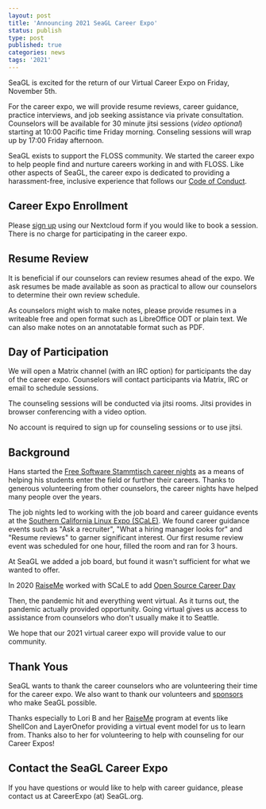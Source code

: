 ```yaml
---
layout: post
title: 'Announcing 2021 SeaGL Career Expo'
status: publish
type: post
published: true
categories: news
tags: '2021'
---
```


SeaGL is excited for the return of our Virtual Career Expo on Friday, November 5th.

For the career expo, we will provide resume reviews, career guidance, practice interviews, and job seeking assistance via private consultation.
Counselors will be available for 30 minute jitsi sessions (*video optional*) starting at 10:00 Pacific time Friday morning.
Conseling sessions will wrap up by 17:00 Friday afternoon.

SeaGL exists to support the FLOSS community.
We started the career expo to help people find and nurture careers working in and with FLOSS.
Like other aspects of SeaGL, the career expo is dedicated to providing a harassment-free, inclusive experience that follows our [Code of Conduct](https://seagl.org/code_of_conduct).

## Career Expo Enrollment

Please [sign up](https://gnu-cloud.yourownnet.cloud/apps/forms/asXtdA7MbCACkrDp) using our Nextcloud form if you would like to book a session.
There is no charge for participating in the career expo.

## Resume Review

It is beneficial if our counselors can review resumes ahead of the expo.
We ask resumes be made available as soon as practical to allow our counselors to determine their own review schedule.

As counselors might wish to make notes, please provide resumes in a writeable free and open format such as LibreOffice ODT or plain text.
We can also make notes on an annotatable format such as PDF.

## Day of Participation

We will open a Matrix channel (with an IRC option) for participants the day of the career expo.
Counselors will contact participants via Matrix, IRC or email to schedule sessions.

The counseling sessions will be conducted via jitsi rooms.
Jitsi provides in browser conferencing with a video option.

No account is required to sign up for counseling sessions or to use jitsi.

## Background

Hans started the [Free Software Stammtisch career nights](https://www.lufthans.com/Free_Software_Stammtisch#JobsNights) as a means of helping his students enter the field or further their careers.
Thanks to generous volunteering from other counselors, the career nights have helped many people over the years.

The job nights led to working with the job board and career guidance events at the [Southern California Linux Expo (SCaLE)](https://www.socallinuxexpo.org/).
We found career guidance events such as "Ask a recruiter", "What a hiring manager looks for" and "Resume reviews" to garner significant interest.
Our first resume review event was scheduled for one hour, filled the room and ran for 3 hours.

At SeaGL we added a job board, but found it wasn't sufficient for what we wanted to offer.

In 2020 [RaiseMe](https://shellcon.io/raiseme/) worked with SCaLE to add [Open Source Career Day](https://www.socallinuxexpo.org/scale/18x/open-source-career-day)

Then, the pandemic hit and everything went virtual.
As it turns out, the pandemic actually provided opportunity.
Going virtual gives us access to assistance from counselors who don't usually make it to Seattle.

We hope that our 2021 virtual career expo will provide value to our community.

## Thank Yous

SeaGL wants to thank the career counselors who are volunteering their time for the career expo.
We also want to thank our volunteers and [sponsors](sponsors/2020.html) who make SeaGL possible.

Thanks especially to Lori B and her [RaiseMe](https://shellcon.io/raiseme/) program at events like ShellCon and LayerOnefor providing a virtual event model for us to learn from.
Thanks also to her for volunteering to help with counseling for our Career Expos!

## Contact the SeaGL Career Expo

If you have questions or would like to help with career guidance, please contact us at CareerExpo (at) SeaGL.org.
